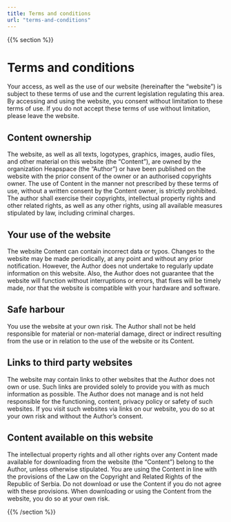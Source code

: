 ```yaml
---
title: Terms and conditions
url: "terms-and-conditions"
---
```


{{% section %}}
# Terms and conditions

Your access, as well as the use of our website (hereinafter the “website”) is subject to these terms of use and the current legislation regulating this area. By accessing and using the website, you consent without limitation to these terms of use. If you do not accept these terms of use without limitation, please leave the website.

## Content ownership

The website, as well as all texts, logotypes, graphics, images, audio files, and other material on this website (the “Content”), are owned by the organization Heapspace (the “Author”) or have been published on the website with the prior consent of the owner or an authorised copyrights owner. The use of Content in the manner not prescribed by these terms of use, without a written consent by the Content owner, is strictly prohibited. The author shall exercise their copyrights, intellectual property rights and other related rights, as well as any other rights, using all available measures stipulated by law, including criminal charges.

## Your use of the website

The website Content can contain incorrect data or typos. Changes to the website may be made periodically, at any point and without any prior notification. However, the Author does not undertake to regularly update information on this website. Also, the Author does not guarantee that the website will function without interruptions or errors, that fixes will be timely made, nor that the website is compatible with your hardware and software.

## Safe harbour

You use the website at your own risk. The Author shall not be held responsible for material or non-material damage, direct or indirect resulting from the use or in relation to the use of the website or its Content.

## Links to third party websites

The website may contain links to other websites that the Author does not own or use. Such links are provided solely to provide you with as much information as possible. The Author does not manage and is not held responsible for the functioning, content, privacy policy or safety of such websites. If you visit such websites via links on our website, you do so at your own risk and without the Author’s consent.

## Content available on this website

The intellectual property rights and all other rights over any Content made available for downloading from the website (the “Content”) belong to the Author, unless otherwise stipulated. You are using the Content in line with the provisions of the Law on the Copyright and Related Rights of the Republic of Serbia. Do not download or use the Content if you do not agree with these provisions. When downloading or using the Content from the website, you do so at your own risk.

{{% /section %}}